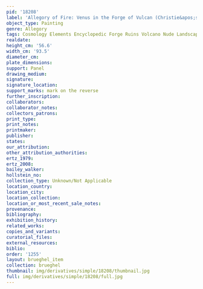 ```yaml
---
pid: '18208'
label: 'Allegory of Fire: Venus in the Forge of Vulcan (Christie&apos;s, Paris)'
object_type: Painting
genre: Allegory
tags: Cosmology Elements Encyclopedic Forge Ruins Volcano Nude Landscape Armor
realdate: 
height_cm: '56.6'
width_cm: '93.5'
diameter_cm: 
plate_dimensions: 
support: Panel
drawing_medium: 
signature: 
signature_location: 
support_marks: mark on the reverse
further_inscription: 
collaborators: 
collaborator_notes: 
collectors_patrons: 
print_type: 
print_notes: 
printmaker: 
publisher: 
states: 
our_attribution: 
other_attribution_authorities: 
ertz_1979: 
ertz_2008: 
bailey_walker: 
hollstein_no: 
collection_type: Unknown/Not Applicable
location_country: 
location_city: 
location_collection: 
location_or_most_recent_sale_notes: 
provenance: 
bibliography: 
exhibition_history: 
related_works: 
copies_and_variants: 
curatorial_files: 
external_resources: 
biblio: 
order: '1255'
layout: brueghel_item
collection: brueghel
thumbnail: img/derivatives/simple/18208/thumbnail.jpg
full: img/derivatives/simple/18208/full.jpg
---
```

